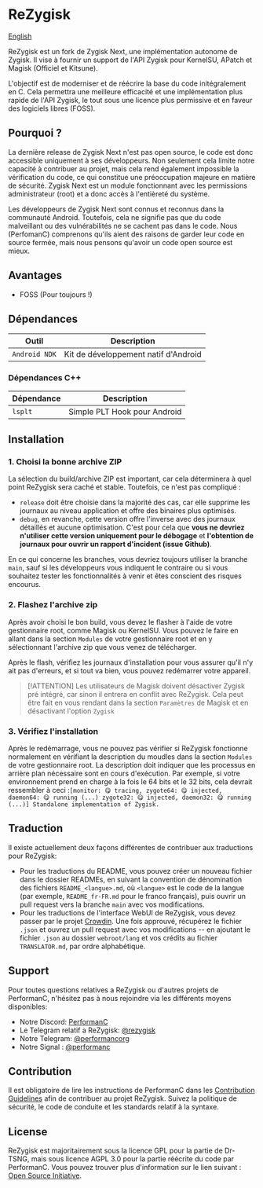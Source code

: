 # ReZygisk

[English](../README.md)

ReZygisk est un fork de Zygisk Next, une implémentation autonome de Zygisk. Il vise à fournir un support de l'API Zygisk pour KernelSU, APatch et Magisk (Officiel et Kitsune).

L'objectif est de moderniser et de réécrire la base du code initégralement en C. Cela permettra une meilleure efficacité et une implémentation plus rapide de l'API Zygisk, le tout sous une licence plus permissive et en faveur des logiciels libres (FOSS).


## Pourquoi ?

La dernière release de Zygisk Next n'est pas open source, le code est donc accessible uniquement à ses développeurs. Non seulement cela limite notre capacité à contribuer au projet, mais cela rend également impossible la vérification du code, ce qui constitue une préoccupation majeure en matière de sécurité. Zygisk Next est un module fonctionnant avec les permissions administrateur (root) et a donc accès à l'entièreté du système.

Les développeurs de Zygisk Next sont connus et reconnus dans la communauté Android. Toutefois, cela ne signifie pas que du code malveillant ou des vulnérabilités ne se cachent pas dans le code. Nous (PerfomanC) comprenons qu'ils aient des raisons de garder leur code en source fermée, mais nous pensons qu'avoir un code open source est mieux.

## Avantages

- FOSS (Pour toujours !)

## Dépendances

| Outil            | Description                           |
|-----------------|----------------------------------------|
| `Android NDK`   | Kit de développement natif d'Android   |

### Dépendances C++ 

| Dépendance | Description                   |
|------------|-------------------------------|
| `lsplt`    | Simple PLT Hook pour Android  |

## Installation

### 1. Choisi la bonne archive ZIP

La sélection du build/archive ZIP est important, car cela déterminera à quel point ReZygisk sera caché et stable. Toutefois, ce n'est pas compliqué :

 - `release` doit être choisie dans la majorité des cas, car elle supprime les journaux au niveau application et offre des binaires plus optimisés. 
 - `debug`, en revanche, cette version offre l'inverse avec des journaux détaillés et aucune optimisation. C'est pour cela que **vous ne devriez n'utiliser cette version uniquement pour le débogage** et **l'obtention de journaux pour ouvrir un rapport d'incident (issue Github)**.
 
En ce qui concerne les branches, vous devriez toujours utiliser la branche `main`, sauf si les développeurs vous indiquent le contraire ou si vous souhaitez tester les fonctionnalités à venir et êtes conscient des risques encourus.
 
 ### 2. Flashez l'archive zip

Après avoir choisi le bon build, vous devez le flasher à l'aide de votre gestionnaire root, comme Magisk ou KernelSU. Vous pouvez le faire en allant dans la section `Modules` de votre gestionnaire root et en y sélectionnant l'archive zip que vous venez de télécharger.
 
 Après le flash, vérifiez les journaux d'installation pour vous assurer qu'il n'y ait pas d'erreurs, et si tout va bien, vous pouvez redémarrer votre appareil.

 
> [!ATTENTION] 
>Les utilisateurs de Magisk doivent désactiver Zygisk pré intégré, car sinon il entrera en conflit avec ReZygisk. Cela peut être fait en vous rendant dans la section `Paramètres` de Magisk et en désactivant l'option `Zygisk`
 
### 3. Vérifiez l'installation

Après le redémarrage, vous ne pouvez pas vérifier si ReZygisk fonctionne normalement en vérifiant la description du moudles dans la section `Modules` de votre gestionnaire root. La description doit indiquer que les processus en arrière plan nécessaire sont en cours d'exécution. Par exemple, si votre environnement prend en charge à la fois le 64 bits et le 32 bits, cela devrait ressembler à ceci :`[monitor: 😋 tracing, zygote64: 😋 injected, daemon64: 😋 running (...) zygote32: 😋 injected, daemon32: 😋 running (...)] Standalone implementation of Zygisk.`


## Traduction

Il existe actuellement deux façons différentes de contribuer aux traductions pour ReZygisk:
 
- Pour les traductions du README, vous pouvez créer un nouveau fichier dans le dossier READMEs, en suivant la convention de dénomination des fichiers `README_<langue>.md`, où `<langue>` est le code de la langue (par exemple, `README_fr-FR.md` pour le franco français), puis ouvrir un pull request vers la branche `main` avec vos modifications.
- Pour les traductions de l'interface WebUI de ReZygisk, vous devez passer par le projet [Crowdin](https://crowdin.com/project/rezygisk). Une fois approuvé, récupérez le fichier `.json` et ouvrez un pull request avec vos modifications -- en ajoutant le fichier `.json` au dossier `webroot/lang` et vos crédits au fichier `TRANSLATOR.md`, par ordre alphabétique.

## Support

Pour toutes questions relatives a ReZygisk ou d'autres projets de PerformanC, n'hésitez pas à nous rejoindre via les différents moyens disponibles: 

- Notre Discord: [PerformanC](https://discord.gg/uPveNfTuCJ)
- Le Telegram relatif a ReZygisk: [@rezygisk](https://t.me/rezygisk)
- Notre Telegram: [@performancorg](https://t.me/performancorg)
- Notre Signal : [@performanc](hhttps://signal.group/#CjQKID3SS8N5y4lXj3VjjGxVJnzNsTIuaYZjj3i8UhipAS0gEhAedxPjT5WjbOs6FUuXptcT)

## Contribution

Il est obligatoire de lire les instructions de PerformanC dans les [Contribution Guidelines](https://github.com/PerformanC/contributing) afin de contribuer au projet ReZygisk. Suivez la politique de sécurité, le code de conduite et les standards relatif à la syntaxe.

## License

ReZygisk est majoritairement sous la licence GPL pour la partie de Dr-TSNG, mais sous licence AGPL 3.0 pour la partie réécrite du code par PerformanC. Vous pouvez trouver plus d'information sur le lien suivant : [Open Source Initiative](https://opensource.org/licenses/AGPL-3.0).
